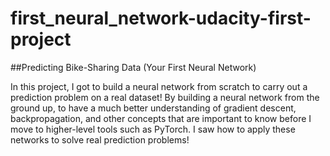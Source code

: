 # first_neural_network-udacity-first-project

##Predicting Bike-Sharing Data (Your First Neural Network) 

In this project, I got to build a neural network from scratch to carry out a prediction problem on a real dataset! By building a neural network from the ground up, to have a much better understanding of gradient descent, backpropagation, and other concepts that are important to know before I move to higher-level tools such as PyTorch. I saw how to apply these networks to solve real prediction problems!
